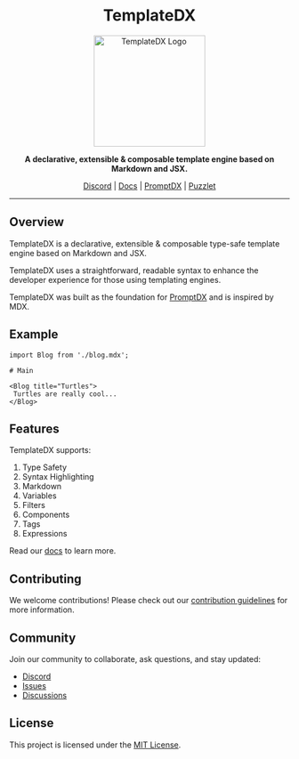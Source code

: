 <h1 align="center">TemplateDX</h1>

<p align="center">
  <a href="https://github.com/puzzlet-ai">
    <img src="https://www.puzzlet.ai/images/logo.svg" alt="TemplateDX Logo" width="200"/>
  </a>
</p>

<p align="center">
  <strong>A declarative, extensible & composable template engine based on Markdown and JSX.</strong>
</p>

<p align="center">
  <a href="https://discord.gg/P2NeMDtXar">Discord</a> |
  <a href="https://templatedx.puzzlet.ai">Docs</a> |
  <a href="https://github.com/puzzlet-ai/promptdx">PromptDX</a> |
  <a href="https://puzzlet.ai">Puzzlet</a>
</p>

---

## Overview

TemplateDX is a declarative, extensible & composable type-safe template engine based on Markdown and JSX.

TemplateDX uses a straightforward, readable syntax to enhance the developer experience for those using templating engines.

TemplateDX was built as the foundation for [PromptDX](https://github.com/puzzlet-ai/promptdx) and is inspired by MDX.

## Example

```mdx example.mdx
import Blog from './blog.mdx';

# Main

<Blog title="Turtles">
 Turtles are really cool...
</Blog>
```

## Features

TemplateDX supports:

1. Type Safety
1. Syntax Highlighting
1. Markdown
1. Variables
1. Filters
1. Components
1. Tags
1. Expressions

Read our [docs](https://templatedx.puzzlet.ai) to learn more.

## Contributing

We welcome contributions! Please check out our [contribution guidelines](https://github.com/puzzlet-ai/templatedx/blob/main/CONTRIBUTING.md) for more information.

## Community

Join our community to collaborate, ask questions, and stay updated:

- [Discord](https://discord.gg/P2NeMDtXar)
- [Issues](https://github.com/puzzlet-ai/templatedx/issues)
- [Discussions](https://github.com/puzzlet-ai/templatedx/discussions)

## License

This project is licensed under the [MIT License](https://github.com/puzzlet-ai/templatedx/blob/main/LICENSE).
